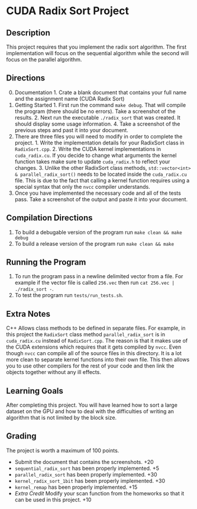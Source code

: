 # CUDA Radix Sort Project

## Description
This project requires that you implement the radix sort algorithm. The first 
implementation will focus on the sequential algorithm while the second will 
focus on the parallel algorithm. 

## Directions
  0. Documentation
    1. Crate a blank document that contains your full name and the assignment 
    name (CUDA Radix Sort)
  1. Getting Started
    1. First run the command `make debug`. That will compile the program 
    (there should be no errors). Take a screenshot of the results. 
    2. Next run the executable `./radix_sort` that was created. It should 
    display some usage information. 
    4. Take a screenshot of the previous steps and past it into your document. 
  2. There are three files you will need to modify in order to complete the 
  project. 
    1. Write the implementation details for your RadixSort class in 
    `RadixSort.cpp`. 
    2. Write the CUDA kernel implementations in `cuda_radix.cu`. If you decide 
    to change what arguments the kernel function takes make sure to update 
    `cuda_radix.h` to reflect your changes. 
    3. Unlike the other RadixSort class methods, 
    `std::vector<int> & parallel_radix_sort()` needs to be located inside the 
    `cuda_radix.cu` file. This is due to the fact that calling a kernel 
    function requires using a special syntax that only the `nvcc` compiler 
    understands. 
  3. Once you have implemented the necessary code and all of the tests pass. 
  Take a screenshot of the output and paste it into your document. 

## Compilation Directions
  1. To build a debugable version of the program run `make clean && make debug`
  2. To build a release version of the program run `make clean && make`

## Running the Program
  1. To run the program pass in a newline delimited vector from a file. 
  For example if the vector file is called `256.vec` then run 
  `cat 256.vec | ./radix_sort -`. 
  2. To test the program run `tests/run_tests.sh`.

## Extra Notes
  C++ Allows class methods to be defined in separate files. For example, 
  in this project the `RadixSort` class method `parallel_radix_sort` is in 
  `cuda_radix.cu` instead of `RadixSort.cpp`. The reason is that it makes use 
  of the CUDA extensions which requires that it gets compiled by `nvcc`. Even 
  though `nvcc` can compile all of the source files in this directory. It is a 
  lot more clean to separate kernel functions into their own file. This then 
  allows you to use other compilers for the rest of your code and then link the 
  objects together without any ill effects. 

## Learning Goals 
After completing this project. You will have learned how to sort a large 
dataset on the GPU and how to deal with the difficulties of writing an 
algorithm that is not limited by the block size.

## Grading
The project is worth a maximum of 100 points. 

  - Submit the document that contains the screenshots. +20
  - `sequential_radix_sort` has been properly implemented. +5
  - `parallel_radix_sort` has been properly implemented. +30
  - `kernel_radix_sort_1bit` has been properly implemented. +30
  - `kernel_remap` has been properly implemented. +15
  - _Extra Credit_  Modify your scan function from the homeworks so that it 
  can be used in this project. +10 



